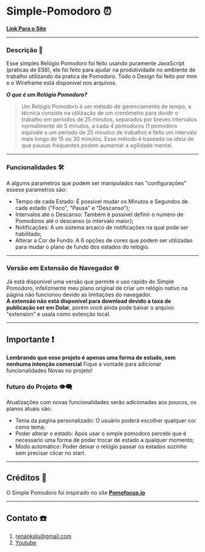 # Simple-Pomodoro ⏰
**[Link Para o Site](https://simple-pomodoro-delta.vercel.app/)**

---

### Descrição 📖
 Esse simples Relógio Pomodoro foi feito usando puramente JavaScript (praticas de ES6), ele foi feito para ajudar na produtividade no ambiente de trabalho utilizando da pratica de Pomodoro. Todo o Design foi feito por mim e o Wireframe está disponivel nos arquivos.

___O que é um Relógio Pomodoro?___
>Um Relógio Pomodoro é um método de gerenciamento de tempo, a técnica consiste na utilização de um cronômetro para dividir o trabalho em períodos de 25 minutos, separados por breves intervalos normalmente de 5 minutos, a cada 4 pomodoros (1 pomodoro equivale a um periodo de 25 minutos de trabalho) é feito um intervalo mais longo de 15 ou 30 minutos. Esse método é baseado na ideia de que pausas frequentes podem aumentar a agilidade mental.

---

### Funcionalidades 🛠️
 A algums parametros que podem ser manipulados nas "configurações" essese parametros são:
* Tempo de cada Estado: É possivel mudar os Minutos e Segundos de cada estado ("Foco", "Pausa" e "Descanso");
* Intervalos até o Descanso: Também é possivel definir o numero de Pomodoros até o descanso (o intervalo maior);
* Notificações: A um sistema arcaico de notificações na qual pode ser habilitado;
* Alterar a Cor de Fundo: A 6 opções de cores que podem ser utilizadas para mudar o plano de fundo dos estados do relógio.

---

### Versão em Extensão de Navegador  🌐
 Já está disponivel uma versão que permite o uso rapído do Simple Pomodoro, infelizmente meu plano original de criar um relógio nativo na página não funcionou devido as limitações do navegador.<br>
 **A extensão não está disponivel para download devido a taxa de publicação ser em Dolar**, porém você ainda pode baixar o arquivo "extension" e usala como extenção local.

 ---

 ## Importante  ❗
 **Lembrando que esse projeto é apenas uma forma de estudo, sem nenhuma intenção comercial** 
 Fique a vontade para adicionar funcionalidades Novas no projeto!

### futuro do Projeto 👁️‍🗨️
 Atualizações com novas funcionalidades serão adicionadas aos poucos, os planos atuais são:
 * Tema da pagina personalizado: O usuário poderá escolher qualquer cor como tema;
 * Poder alterar o estado: Após usar o simple pomodoro percebi que é necessario uma forma de poder trocar de estado a qualquer momento;
 * Modo automático: Poder deixar o relógio passar os estados sozinho sem precisar clicar no start.
   
 ---

## Créditos 👏
O Simple Pomodoro foi inspirado no site **[Pomofocus.io](https://pomofocus.io/)**

 ---

## Contato ☎️
 1. [renankalu@gmail.com](renankalu@gmail.com)
 2. [Youtube]()
